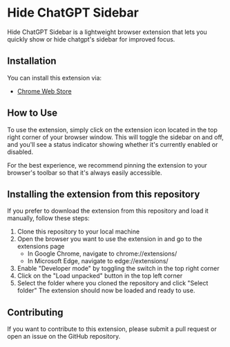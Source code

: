# Hide ChatGPT Sidebar
Hide ChatGPT Sidebar is a lightweight browser extension that lets you quickly show or hide chatgpt's sidebar for improved focus.

## Installation
You can install this extension via:

- [Chrome Web Store](https://chrome.google.com/webstore/detail/hide-chatgpt-sidebar/pgpgbilginopbmeoccggifljlmgehpek)

## How to Use
To use the extension, simply click on the extension icon located in the top right corner of your browser window. This will toggle the sidebar on and off, and you'll see a status indicator showing whether it's currently enabled or disabled.

For the best experience, we recommend pinning the extension to your browser's toolbar so that it's always easily accessible.

## Installing the extension from this repository
If you prefer to download the extension from this repository and load it manually, follow these steps:

1. Clone this repository to your local machine
2. Open the browser you want to use the extension in and go to the extensions page 
    - In Google Chrome, navigate to chrome://extensions/
    - In Microsoft Edge, navigate to edge://extensions/
3. Enable "Developer mode" by toggling the switch in the top right corner
4. Click on the "Load unpacked" button in the top left corner
5. Select the folder where you cloned the repository and click "Select folder"
The extension should now be loaded and ready to use.

## Contributing
If you want to contribute to this extension, please submit a pull request or open an issue on the GitHub repository.